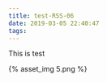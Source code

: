 ```yaml
---
title: test-RSS-06
date: 2019-03-05 22:40:47
tags:
---
```

This is test
<!-- More -->
{% asset_img 5.png %}